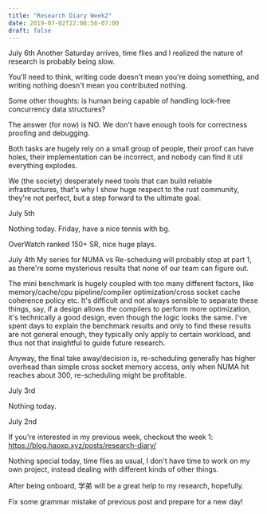 ```yaml
---
title: "Research Diary Week2"
date: 2019-07-02T22:08:58-07:00
draft: false 
---
```



July 6th
Another Saturday arrives, time flies and I realized the nature of research is probably being slow.

You'll need to think, writing code doesn't mean you're doing something, and writing nothing doesn't mean you contributed nothing.

Some other thoughts: is human being capable of handling lock-free concurrency data structures?

The answer (for now) is NO. We don't have enough tools for correctness proofing and debugging.

Both tasks are hugely rely on a small group of people, their proof can have holes, their implementation can be incorrect, and nobody can find it util everything explodes.

We (the society) desperately need tools that can build reliable infrastructures, that's why I show huge respect to the rust community, they're not perfect, but a step forward to the ultimate goal.  


July 5th

Nothing today. Friday, have a nice tennis with bg.

OverWatch ranked 150+ SR, nice huge plays.

July 4th
My series for NUMA vs Re-scheduing will probably stop at part 1, as there're some mysterious results that none of our team can figure out.

The mini benchmark is hugely coupled with too many different factors, like memory/cache/cpu pipeline/compiler optimization/cross socket cache coherence policy etc.
It's difficult and not always sensible to separate these things, say, if a design allows the compilers to perform more optimization, it's technically a good design, even though the logic looks the same.
I've spent days to explain the benchmark results and only to find these results are not general enough, they typically only apply to certain workload, and thus not that insightful to guide future research.  

Anyway, the final take away/decision is, re-scheduling generally has higher overhead than simple cross socket memory access, only when NUMA hit reaches about 300, re-scheduling might be profitable.



July 3rd

Nothing today.


July 2nd

If you're interested in my previous week, checkout the week 1: https://blog.haoxp.xyz/posts/research-diary/

Nothing special today, time flies as usual, I don't have time to work on my own project, instead dealing with different kinds of other things.

After being onboard, 学弟 will be a great help to my research, hopefully.

Fix some grammar mistake of previous post and prepare for a new day!



